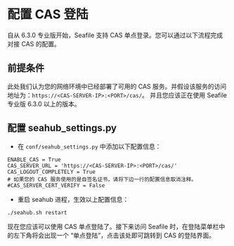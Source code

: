 # 配置 CAS 登陆

自从 6.3.0 专业版开始，Seafile 支持 CAS 单点登录。您可以通过以下流程完成对接 CAS 的配置。

## 前提条件

此处我们认为您的网络环境中已经部署了可用的 CAS 服务。并假设该服务的访问地址为：`https://<CAS-SERVER-IP>:<PORT>/cas/`。
并且您应该正在使用 Seafile 专业版 6.3.0 以上的版本。

## 配置 seahub_settings.py

- 在 `conf/seahub_settings.py` 中添加以下配置信息：

```
ENABLE_CAS = True
CAS_SERVER_URL = 'https://<CAS-SERVER-IP>:<PORT>/cas/'
CAS_LOGOUT_COMPLETELY = True
# 如果您的 CAS 服务使用的是自签名证书，请将下边一行的配置信息取消注释。
#CAS_SERVER_CERT_VERIFY = False
```

- 重启 seahub 进程，生效以上配置信息：

```
./seahub.sh restart
```

现在您应该可以使用 CAS 单点登陆了。接下来访问 Seafile 时，在登陆菜单栏中的左下角将会出现一个 “单点登陆”，点击该处即可跳转到 CAS 的登陆界面。